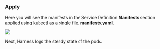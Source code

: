### Apply

Here you will see the manifests in the Service Definition **Manifests** section applied using kubectl as a single file, **manifests.yaml**.

![](./static/create-a-kubernetes-canary-deployment-07.png)

Next, Harness logs the steady state of the pods.
